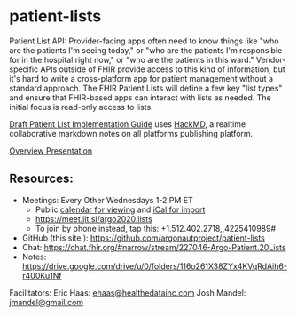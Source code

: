 # patient-lists
Patient List API: Provider-facing apps often need to know things like "who are the patients I'm seeing today," or "who are the patients I'm responsible for in the hospital right now," or "who are the patients in this ward." Vendor-specific APIs outside of FHIR provide access to this kind of information, but it's hard to write a cross-platform app for patient management without a standard approach. The FHIR Patient Lists will define a few key "list types" and ensure that FHIR-based apps can interact with lists as needed. The initial focus is read-only access to lists.

[Draft Patient List Implementation Guide](https://hackmd.io/iLbMj3DVTtaNjTsseYAo5g?view) uses [HackMD](https://hackmd.io/), a realtime collaborative markdown notes on all platforms publishing platform. 

[Overview Presentation](https://confluence.hl7.org/download/attachments/97467953/Argo-PL.pptx?version=1&modificationDate=1606861846254&api=v2)

## Resources:

- Meetings: Every Other Wednesdays 1-2 PM ET
  - Public [calendar for viewing](https://calendar.google.com/calendar/embed?src=idchd9q6skpvncjc0u24s32h80%40group.calendar.google.com) and [iCal for import](https://calendar.google.com/calendar/ical/idchd9q6skpvncjc0u24s32h80%40group.calendar.google.com/public/basic.ics)
  - https://meet.jit.si/argo2020.lists
  - To join by phone instead, tap this: +1.512.402.2718,,4225410989#
- GitHub (this site ): https://github.com/argonautproject/patient-lists
- Chat:  https://chat.fhir.org/#narrow/stream/227046-Argo-Patient.20Lists
- Notes: https://drive.google.com/drive/u/0/folders/116o261X38ZYx4KVqRdAih6-r400Ku1Nf

Facilitators:
Eric Haas: ehaas@healthedatainc.com
Josh Mandel: jmandel@gmail.com
